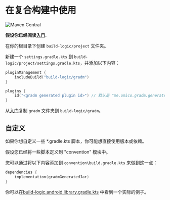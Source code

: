 # 在复合构建中使用

![Maven Central](https://img.shields.io/maven-central/v/me.omico.gradm/gradm-runtime)

**假设你已经阅读[入门](./getting-started).**

在你的根目录下创建 `build-logic/project` 文件夹。

新建一个 `settings.gradle.kts` 到 `build-logic/project/settings.gradle.kts`，并添加以下内容：

```kotlin
pluginManagement {
    includeBuild("build-logic/gradm")
}

plugins {
    id("<gradm generated plugin id>") // 默认是 "me.omico.gradm.generated"
}
```

从[入门](./getting-started)复制 `gradm` 文件夹到 `build-logic/gradm`。

## 自定义

如果你想自定义一些 *.gradle.kts 脚本，你可能想直接使用版本或依赖。

假设您已经将一些脚本定义到 "convention" 模块中。

您可以通过将以下内容添加到 `convention\build.gradle.kts` 来做到这一点：

```kotlin
dependencies {
    implementation(gradmGeneratedJar)
}
```

你可以在[build-logic.android.library.gradle.kts](https://github.com/Omico/Gradm/blob/release/examples/gradm-with-composite-build/build-logic/convention/src/main/kotlin/build-logic.android.library.gradle.kts)
中看到一个实际的例子。
